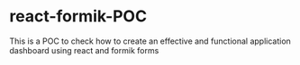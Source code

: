 # react-formik-POC
This is a POC to check how to create an effective and functional application dashboard using react and formik forms
